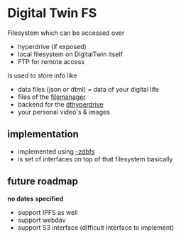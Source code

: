 # Digital Twin FS

Filesystem which can be accessed over

- hyperdrive (if exposed)
- local filesystem on DigitalTwin itself
- FTP for remote access

Is used to store info like

- data files (json or dtml) = data of your digital life
- files of the [filemanager](dtfilemanager)
- backend for the [dthyperdrive](dthyperdrive)
- your personal video's & images

## implementation

- implemented using [-zdbfs](zdbfs)
- is set of interfaces on top of that filesystem basically

## future roadmap

**no dates specified**

- support IPFS as well
- support webdav
- support S3 interface (difficult interface to implement)
